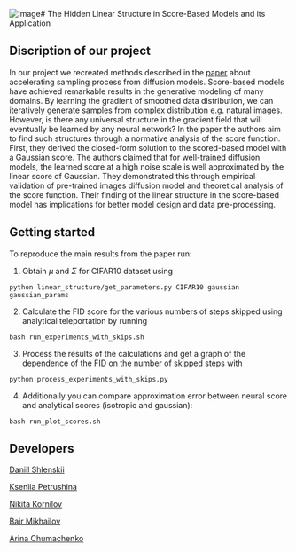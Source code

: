 ![image](https://github.com/pkseniya/TheHiddenLinearStructureInScore-BasedModels/assets/56446605/1c20bdee-e5d5-45d3-b194-e2e9a30b52b9)# The Hidden Linear Structure in Score-Based Models and its Application

## Discription of our project

In our project we recreated methods described in the [paper](https://arxiv.org/pdf/2311.10892.pdf) about accelerating sampling process from diffusion models. 
Score-based models have achieved remarkable results in the generative modeling of many domains. 
By learning the gradient of smoothed data distribution, we can iteratively generate samples from complex distribution e.g. natural images. 
However, is there any universal structure in the gradient field that will eventually be learned by any neural network? 
In the paper the authors aim to find such structures through a normative analysis of the score function. 
First, they derived the closed-form solution to the scored-based model with a Gaussian score. 
The authors claimed that for well-trained diffusion models, the learned score at a high noise scale is well approximated by the linear score of Gaussian. 
They demonstrated this through empirical validation of pre-trained images diffusion model and theoretical analysis of the score function. 
Their finding of the linear structure in the score-based model has implications for better model design and data pre-processing.



## Getting started

To reproduce the main results from the paper run:

1. Obtain $\mu$ and $\Sigma$ for CIFAR10 dataset using
```
python linear_structure/get_parameters.py CIFAR10 gaussian gaussian_params
```
2. Calculate the FID score for the various numbers of steps skipped using analytical teleportation by running
```
bash run_experiments_with_skips.sh
```
3. Process the results of the calculations and get a graph of the dependence of the FID on the number of skipped steps with
```
python process_experiments_with_skips.py
```
4. Additionally you can compare approximation error between neural score and analytical scores (isotropic and gaussian):
```
bash run_plot_scores.sh
```



## Developers 

[Daniil Shlenskii](https://github.com/daniil-shlenskii)

[Kseniia Petrushina](https://github.com/pkseniya)

[Nikita Kornilov](https://github.com/Jhomanik)

[Bair Mikhailov](https://github.com/MikhailovBair)

[Arina Chumachenko](https://github.com/arina-chumachenko)
